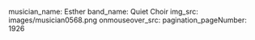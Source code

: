 musician_name: Esther
band_name: Quiet Choir
img_src: images/musician0568.png
onmouseover_src: 
pagination_pageNumber: 1926